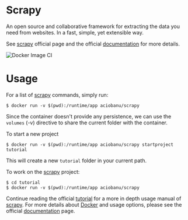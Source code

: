 # Scrapy
An open source and collaborative framework for extracting the data you need from websites.
In a fast, simple, yet extensible way.

See [scrapy][scrapy-home] official page and the official [documentation][scrapy-docs] for more details.

![Docker Image CI](https://github.com/cz111000/docker-scrapy/workflows/Docker%20Image%20CI/badge.svg?branch=python2)

# Usage
For a list of [scrapy][scrapy-home] commands, simply run:
```
$ docker run -v $(pwd):/runtime/app aciobanu/scrapy
```
Since the container doesn't provide any persistence, we can use the `volumes` (-v) directive to share the current folder with the container.

To start a new project
```
$ docker run -v $(pwd):/runtime/app aciobanu/scrapy startproject tutorial
```
This will create a new `tutorial` folder in your current path.

To work on the [scrapy][scrapy-home] project:
```
$ cd tutorial
$ docker run -v $(pwd):/runtime/app aciobanu/scrapy
```
Continue reading the official [tutorial][scrapy-tutorial] for a more in depth usage manual of [scrapy][scrapy-home]. For more details about [Docker][docker-home] and usage options, please see the official [documentation][docker-docs] page.


[scrapy-home]: http://scrapy.org/
[scrapy-docs]: http://doc.scrapy.org/en/1.0/
[scrapy-tutorial]: http://doc.scrapy.org/en/1.0/intro/tutorial.html
[docker-home]: https://www.docker.com/
[docker-docs]: https://docs.docker.com/
